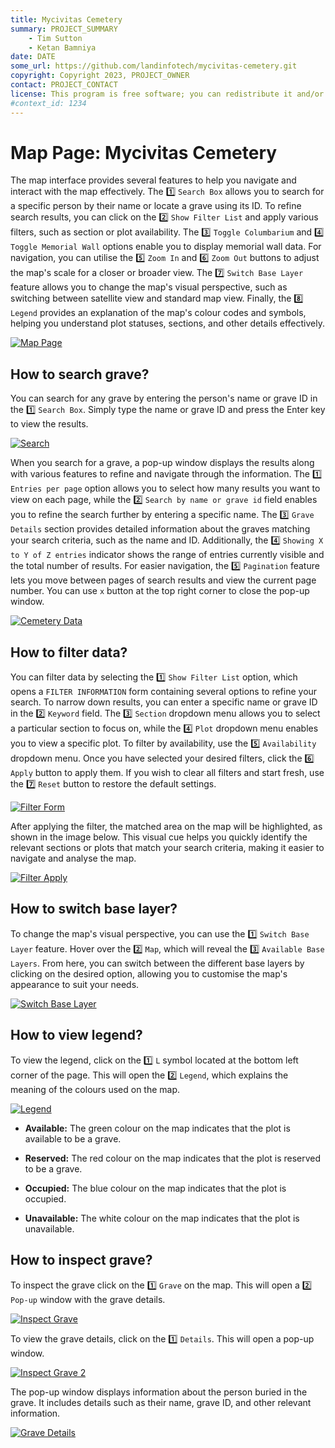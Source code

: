 ```yaml
---
title: Mycivitas Cemetery
summary: PROJECT_SUMMARY
    - Tim Sutton
    - Ketan Bamniya
date: DATE
some_url: https://github.com/landinfotech/mycivitas-cemetery.git
copyright: Copyright 2023, PROJECT_OWNER
contact: PROJECT_CONTACT
license: This program is free software; you can redistribute it and/or modify it under the terms of the GNU Affero General Public License as published by the Free Software Foundation; either version 3 of the License, or (at your option) any later version.
#context_id: 1234
---
```


# Map Page: Mycivitas Cemetery

The map interface provides several features to help you navigate and interact with the map effectively. The 1️⃣ `Search Box` allows you to search for a specific person by their name or locate a grave using its ID. To refine search results, you can click on the 2️⃣ `Show Filter List` and apply various filters, such as section or plot availability. The 3️⃣ `Toggle Columbarium` and 4️⃣ `Toggle Memorial Wall` options enable you to display memorial wall data. For navigation, you can utilise the 5️⃣ `Zoom In` and 6️⃣ `Zoom Out` buttons to adjust the map's scale for a closer or broader view. The 7️⃣ `Switch Base Layer` feature allows you to change the map's visual perspective, such as switching between satellite view and standard map view. Finally, the 8️⃣ `Legend` provides an explanation of the map's colour codes and symbols, helping you understand plot statuses, sections, and other details effectively.

[![Map Page](./img/guide-map-img-1.png)](./img/guide-map-img-1.png)

## How to search grave?

You can search for any grave by entering the person's name or grave ID in the 1️⃣ `Search Box`. Simply type the name or grave ID and press the Enter key to view the results.

[![Search](./img/guide-map-img-2.png)](./img/guide-map-img-2.png)

When you search for a grave, a pop-up window displays the results along with various features to refine and navigate through the information. The 1️⃣ `Entries per page` option allows you to select how many results you want to view on each page, while the 2️⃣ `Search by name or grave id` field enables you to refine the search further by entering a specific name. The 3️⃣ `Grave Details` section provides detailed information about the graves matching your search criteria, such as the name and ID. Additionally, the 4️⃣ `Showing X to Y of Z entries` indicator shows the range of entries currently visible and the total number of results. For easier navigation, the 5️⃣ `Pagination` feature lets you move between pages of search results and view the current page number. You can use `x` button at the top right corner to close the pop-up window.

[![Cemetery Data](./img/guide-map-img-3.png)](./img/guide-map-img-3.png)

## How to filter data?

You can filter data by selecting the 1️⃣ `Show Filter List` option, which opens a `FILTER INFORMATION` form containing several options to refine your search. To narrow down results, you can enter a specific name or grave ID in the 2️⃣ `Keyword` field. The 3️⃣ `Section` dropdown menu allows you to select a particular section to focus on, while the 4️⃣ `Plot` dropdown menu enables you to view a specific plot. To filter by availability, use the 5️⃣ `Availability` dropdown menu. Once you have selected your desired filters, click the 6️⃣ `Apply` button to apply them. If you wish to clear all filters and start fresh, use the 7️⃣ `Reset` button to restore the default settings.    

[![Filter Form](./img/guide-map-img-4.png)](./img/guide-map-img-4.png)

After applying the filter, the matched area on the map will be highlighted, as shown in the image below. This visual cue helps you quickly identify the relevant sections or plots that match your search criteria, making it easier to navigate and analyse the map.

[![Filter Apply](./img/guide-map-img-5.png)](./img/guide-map-img-5.png)

## How to switch base layer?

To change the map's visual perspective, you can use the 1️⃣ `Switch Base Layer` feature. Hover over the 2️⃣ `Map`, which will reveal the 3️⃣ `Available Base Layers`. From here, you can switch between the different base layers by clicking on the desired option, allowing you to customise the map's appearance to suit your needs.

[![Switch Base Layer](./img/guide-map-img-6.png)](./img/guide-map-img-6.png)

## How to view legend?

To view the legend, click on the 1️⃣ `L` symbol located at the bottom left corner of the page. This will open the 2️⃣ `Legend`, which explains the meaning of the colours used on the map.

[![Legend](./img/guide-map-img-7.png)](./img/guide-map-img-7.png)

* **Available:** The green colour on the map indicates that the plot is available to be a grave.

* **Reserved:** The red colour on the map indicates that the plot is reserved to be a grave.

* **Occupied:** The blue colour on the map indicates that the plot is occupied.

* **Unavailable:** The white colour on the map indicates that the plot is unavailable.

## How to inspect grave?

To inspect the grave click on the 1️⃣ `Grave` on the map. This will open a 2️⃣ `Pop-up` window with the grave details.

[![Inspect Grave](./img/guide-map-img-8.png)](./img/guide-map-img-8.png)

To view the grave details, click on the 1️⃣ `Details`. This will open a pop-up window.

[![Inspect Grave 2](./img/guide-map-img-9.png)](./img/guide-map-img-9.png)

The pop-up window displays information about the person buried in the grave. It includes details such as their name, grave ID, and other relevant information.

[![Grave Details](./img/guide-map-img-10.png)](./img/guide-map-img-10.png)
